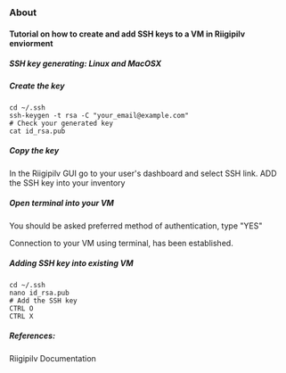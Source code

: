 ### About
#### Tutorial on how to create and add SSH keys to a VM in Riigipilv enviorment  

##### SSH key generating: Linux and MacOSX

##### Create the key
```
cd ~/.ssh
ssh-keygen -t rsa -C "your_email@example.com"
# Check your generated key
cat id_rsa.pub
```
##### Copy the key
In the Riigipilv GUI go to your user's dashboard and select SSH link.
ADD the SSH key into your inventory

##### Open terminal into your VM
You should be asked preferred method of authentication, type "YES"

Connection to your VM using terminal, has been established.

##### Adding SSH key into existing VM

```
cd ~/.ssh
nano id_rsa.pub
# Add the SSH key
CTRL O
CTRL X
```

##### References: 
Riigipilv Documentation
